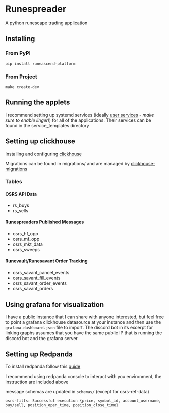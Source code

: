 # Runespreader

A python runescape trading application

## Installing

### From PyPI

```
pip install runeascend-platform
```

### From Project

```
make create-dev
```

## Running the applets

I recommend setting up systemd services (ideally [user services](https://wiki.archlinux.org/title/Systemd/User) - *make sure to enable linger!*) for all of the applications. Their services can be found in the service_templates directory

## Setting up clickhouse

Installing and configuring [clickhouse](https://clickhouse.com/docs/en/install#quick-install)

Migrations can be found in migrations/ and are managed by [clickhouse-migrations](https://github.com/zifter/clickhouse-migrations)

### Tables

#### OSRS API Data

- rs_buys
- rs_sells

#### Runespreaders Published Messages

 - osrs_hf_opp
 - osrs_mf_opp
 - osrs_mkt_data
 - osrs_sweeps

 #### Runevault/Runesavant Order Tracking
 
 - osrs_savant_cancel_events
 - osrs_savant_fill_events
 - osrs_savant_order_events
 - osrs_savant_orders


## Using grafana for visualization

I have a public instance that I can share with anyone interested, but feel free to point a grafana clickhouse datasource at your instance and then use the `grafana-dashboard.json` file to import. The discord bot in its excerpt for linking graphs assumes that you have the same public IP that is running the discord bot and the grafana server

## Setting up Redpanda

To install redpanda follow this [guide](https://docs.redpanda.com/current/deploy/deployment-option/self-hosted/manual/production/production-deployment/)

I recommend using redpanda console to interact with you environment, the instruction are included above

message schemas are updated in `schemas/` (except for osrs-ref-data)

```
osrs-fills: Successful execution {price, symbol_id, account_username, buy/sell, position_open_time, position_close_time}

```


